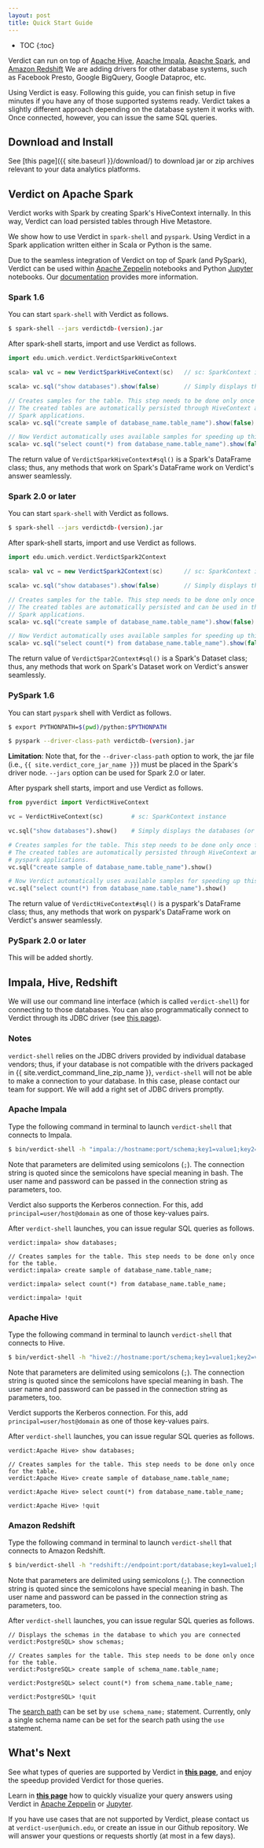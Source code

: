 ```yaml
---
layout: post
title: Quick Start Guide
---
```


* TOC
{:toc}

Verdict can run on top of [Apache Hive](https://hive.apache.org/), [Apache Impala](https://impala.incubator.apache.org/), [Apache Spark](https://spark.apache.org/), and [Amazon Redshift](https://aws.amazon.com/redshift) We are adding drivers for other database systems, such as Facebook Presto, Google BigQuery, Google Dataproc, etc.

Using Verdict is easy. Following this guide, you can finish setup in five minutes if you have any of those supported systems ready. Verdict takes a slightly different approach depending on the database system it works with. Once connected, however, you can issue the same SQL queries.


## Download and Install

See [this page]({{ site.baseurl }}/download/) to download jar or zip archives relevant to your data analytics platforms.



## Verdict on Apache Spark

Verdict works with Spark by creating Spark's HiveContext internally. In this way, Verdict can load persisted tables through Hive Metastore.

We show how to use Verdict in `spark-shell` and `pyspark`. Using Verdict in a Spark application written either in Scala or Python is the same.

Due to the seamless integration of Verdict on top of Spark (and PySpark), Verdict can be used within [Apache Zeppelin](https://zeppelin.apache.org/) notebooks and Python [Jupyter](http://jupyter.org/) notebooks. Our [documentation](http://verdict-doc.readthedocs.io/en/latest/using.html#in-apache-zeppelin) provides more information.


### Spark 1.6

You can start `spark-shell` with Verdict as follows.

```bash
$ spark-shell --jars verdictdb-(version).jar
```

After spark-shell starts, import and use Verdict as follows.

```scala
import edu.umich.verdict.VerdictSparkHiveContext

scala> val vc = new VerdictSparkHiveContext(sc)   // sc: SparkContext instance

scala> vc.sql("show databases").show(false)       // Simply displays the databases (or often called schemas)

// Creates samples for the table. This step needs to be done only once for the table.
// The created tables are automatically persisted through HiveContext and can be used in the other
// Spark applications.
scala> vc.sql("create sample of database_name.table_name").show(false)

// Now Verdict automatically uses available samples for speeding up this query.
scala> vc.sql("select count(*) from database_name.table_name").show(false)
```

The return value of `VerdictSparkHiveContext#sql()` is a Spark's DataFrame class; thus, any methods that work on Spark's DataFrame work on Verdict's answer seamlessly.


### Spark 2.0 or later

You can start `spark-shell` with Verdict as follows.

```bash
$ spark-shell --jars verdictdb-(version).jar
```

After spark-shell starts, import and use Verdict as follows.

```scala
import edu.umich.verdict.VerdictSpark2Context

scala> val vc = new VerdictSpark2Context(sc)      // sc: SparkContext instance

scala> vc.sql("show databases").show(false)       // Simply displays the databases (or often called schemas)

// Creates samples for the table. This step needs to be done only once for the table.
// The created tables are automatically persisted and can be used in the other
// Spark applications.
scala> vc.sql("create sample of database_name.table_name").show(false)

// Now Verdict automatically uses available samples for speeding up this query.
scala> vc.sql("select count(*) from database_name.table_name").show(false)
```

The return value of `VerdictSpar2Context#sql()` is a Spark's Dataset class; thus, any methods that work on Spark's Dataset work on Verdict's answer seamlessly.


### PySpark 1.6

You can start `pyspark` shell with Verdict as follows.

```bash
$ export PYTHONPATH=$(pwd)/python:$PYTHONPATH

$ pyspark --driver-class-path verdictdb-(version).jar
```

**Limitation**: Note that, for the `--driver-class-path` option to work, the jar file (i.e., `{{ site.verdict_core_jar_name }}`) must be placed in the Spark's driver node. `--jars` option can be used for Spark 2.0 or later.

After pyspark shell starts, import and use Verdict as follows.

```python
from pyverdict import VerdictHiveContext

vc = VerdictHiveContext(sc)        # sc: SparkContext instance

vc.sql("show databases").show()    # Simply displays the databases (or often called schemas)

# Creates samples for the table. This step needs to be done only once for the table.
# The created tables are automatically persisted through HiveContext and can be used in the other
# pyspark applications.
vc.sql("create sample of database_name.table_name").show()

# Now Verdict automatically uses available samples for speeding up this query.
vc.sql("select count(*) from database_name.table_name").show()
```

The return value of `VerdictHiveContext#sql()` is a pyspark's DataFrame class; thus, any methods that work on pyspark's DataFrame work on Verdict's answer seamlessly.


### PySpark 2.0 or later

This will be added shortly.


## Impala, Hive, Redshift

We will use our command line interface (which is called `verdict-shell`) for connecting to those databases. You can also programmatically connect to Verdict through its JDBC driver (see [this page](http://verdict-doc.readthedocs.io/en/latest/using.html#jdbc-in-java-python-applications)).

### Notes

`verdict-shell` relies on the JDBC drivers provided by individual database vendors; thus, if your database is not compatible with the drivers packaged in {{ site.verdict_command_line_zip_name }}, `verdict-shell` will not be able to make a connection to your database. In this case, please contact our team for support. We will add a right set of JDBC drivers promptly.


### Apache Impala

Type the following command in terminal to launch `verdict-shell` that connects to Impala.

```bash
$ bin/verdict-shell -h "impala://hostname:port/schema;key1=value1;key2=value2;..." -u username -p password
```

Note that parameters are delimited using semicolons (`;`). The connection string is quoted since the semicolons have special meaning in bash. The user name and password can be passed in the connection string as parameters, too.

Verdict also supports the Kerberos connection. For this, add `principal=user/host@domain` as one of those key-values pairs.

After `verdict-shell` launches, you can issue regular SQL queries as follows.

```
verdict:impala> show databases;

// Creates samples for the table. This step needs to be done only once for the table.
verdict:impala> create sample of database_name.table_name;

verdict:impala> select count(*) from database_name.table_name;

verdict:impala> !quit
```

### Apache Hive

Type the following command in terminal to launch `verdict-shell` that connects to Hive.

```bash
$ bin/verdict-shell -h "hive2://hostname:port/schema;key1=value1;key2=value2;..." -u username -p password
```

Note that parameters are delimited using semicolons (`;`). The connection string is quoted since the semicolons have special meaning in bash. The user name and password can be passed in the connection string as parameters, too.

Verdict supports the Kerberos connection. For this, add `principal=user/host@domain` as one of those key-values pairs.

After `verdict-shell` launches, you can issue regular SQL queries as follows.

```
verdict:Apache Hive> show databases;

// Creates samples for the table. This step needs to be done only once for the table.
verdict:Apache Hive> create sample of database_name.table_name;

verdict:Apache Hive> select count(*) from database_name.table_name;

verdict:Apache Hive> !quit
```

### Amazon Redshift

Type the following command in terminal to launch `verdict-shell` that connects to Amazon Redshift.

```bash
$ bin/verdict-shell -h "redshift://endpoint:port/database;key1=value1;key2=value2;..." -u username -p password
```

Note that parameters are delimited using semicolons (`;`). The connection string is quoted since the semicolons have special meaning in bash. The user name and password can be passed in the connection string as parameters, too.

After `verdict-shell` launches, you can issue regular SQL queries as follows.

```
// Displays the schemas in the database to which you are connected
verdict:PostgreSQL> show schemas;

// Creates samples for the table. This step needs to be done only once for the table.
verdict:PostgreSQL> create sample of schema_name.table_name;

verdict:PostgreSQL> select count(*) from schema_name.table_name;

verdict:PostgreSQL> !quit
```

The [search path](http://docs.aws.amazon.com/redshift/latest/dg/r_search_path.html) can be set by `use schema_name;` statement. Currently, only a single schema name can be set for the search path using the `use` statement.


## What's Next

See what types of queries are supported by Verdict in [**this page**](http://verdictdb.org), and enjoy the speedup provided Verdict for those queries.

Learn in [**this page**]() how to quickly visualize your query answers using Verdict in [Apache Zeppelin](https://zeppelin.apache.org/) or [Jupyter](http://jupyter.org/).

If you have use cases that are not supported by Verdict, please contact us at `verdict-user@umich.edu`, or create an issue in our Github repository. We will answer your questions or requests shortly (at most in a few days).
